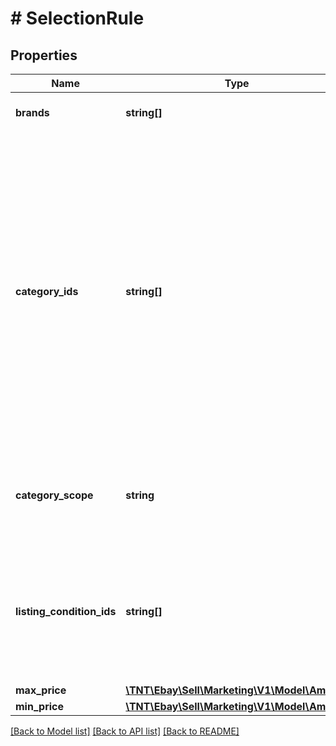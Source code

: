 # # SelectionRule

## Properties

Name | Type | Description | Notes
------------ | ------------- | ------------- | -------------
**brands** | **string[]** | An array of product brands used as an inclusion filter. A product&#39;s brand is defined in a listing&#39;s item specifics. This array will be returned if  one or more product brands were used as a filter. | [optional]
**category_ids** | **string[]** | A list of category IDs associated with the listings to be included in the campaign. Ads are created for all the seller&#39;s items listed in the specified categories, up to a maximum of 50,000 items. The IDs can be either a list of eBay category IDs (from the site where the item is hosted), or a list of category IDs defined and used by the seller&#39;s store. &lt;p&gt;&lt;b&gt;eBay Marketplace category IDs&lt;/b&gt;  &lt;br&gt;To get a list of marketplace category IDs, do one of the following:&lt;/p&gt; &lt;ul&gt;&lt;li&gt;Get a list of category IDs for a marketplace by adding &lt;code&gt;/sch/allcategories/all-categories&lt;/code&gt; to the marketplace URL when browsing the site. &lt;br&gt;For example: &lt;code&gt; http://www.ebay.com.au/sch/allcategories/all-categories&lt;/code&gt; &lt;/li&gt;&lt;li&gt;Navigate to the desired category on the host site and copy the category ID from the URL.&lt;/li&gt;  &lt;li&gt;These options are also available for the US marketplace: &lt;ul&gt;&lt;li&gt;See &lt;a href&#x3D;\&quot;http://pages.ebay.com/sellerinformation/news/categorychanges.html \&quot; target&#x3D;\&quot;_blank\&quot;&gt;Category Changes&lt;/a&gt; for the latest list of category IDs.&lt;/li&gt;&lt;li&gt;Retrieve a list of category IDs using the &lt;a href&#x3D;\&quot;/api-docs/commerce/taxonomy/resources/methods\&quot;&gt;Taxonomy API&lt;/a&gt;.&lt;/li&gt;&lt;/ul&gt;&lt;/li&gt;&lt;/ul&gt;&lt;p&gt;&lt;b&gt;Seller store category IDs&lt;/b&gt; &lt;br&gt;Because store category IDs are uniquely defined and maintained by each seller, this service cannot provide a list of a seller&#39;s IDs. However, sellers can retrieve their store category IDs as follows:&lt;/p&gt;&lt;ol&gt;&lt;li&gt;Go to &lt;b&gt;Seller Hub&lt;/b&gt; &amp;gt; &lt;b&gt;Marketing&lt;/b&gt;.&lt;/li&gt; &lt;li&gt;Click &lt;b&gt;Manage store categories&lt;/b&gt;. &lt;br&gt;  A list of your store categories displays.&lt;/li&gt; &lt;li&gt;Click the &lt;b&gt;All categories&lt;/b&gt; link displayed at the bottom of the list. &lt;br&gt;A complete list of your store categories and their associated store category IDs displays.&lt;/li&gt;&lt;/ol&gt; | [optional]
**category_scope** | **string** | The enumeration values returned in this field indicate if the category IDs in the corresponding categoryIds array are identifiers for eBay categories or for a seller&#39;s eBay store categories. This field is always returned if one or more category IDs are used as a filter. For implementation help, refer to &lt;a href&#x3D;&#39;https://developer.ebay.com/api-docs/sell/marketing/types/sme:CategoryScopeEnum&#39;&gt;eBay API documentation&lt;/a&gt; | [optional]
**listing_condition_ids** | **string[]** | A comma-separated list of unique identifiers for the conditions of listings to be included in the campaign. Up to four IDs can be specified.&lt;br /&gt;&lt;br /&gt;This array is only returned if one or more item condition values are used as a filter.&lt;br /&gt;&lt;br /&gt;&lt;span class&#x3D;\&quot;tablenote\&quot;&gt;&lt;strong&gt;Note:&lt;/strong&gt; Multiple listing condition IDs are mapped to the four valid values listed below. Refer to &lt;a href&#x3D;\&quot;/api-docs/sell/static/marketing/pl-campaign-flow-pls.html#add-by-rule\&quot; target&#x3D;\&quot;_blank\&quot;&gt;Promoted Listings Standard campaign flow&lt;/a&gt; for more details.&lt;/span&gt;&lt;br /&gt;&lt;br /&gt;&lt;strong&gt;Valid Values:&lt;/strong&gt;&lt;ul&gt;&lt;li&gt;&lt;code&gt;1000&lt;/code&gt; &#x3D; New&lt;/li&gt;&lt;li&gt;&lt;code&gt;2000&lt;/code&gt; &#x3D; Certified Refurbished&lt;/li&gt;&lt;li&gt;&lt;code&gt;2500&lt;/code&gt; &#x3D; Seller Refurbished&lt;/li&gt;&lt;li&gt;&lt;code&gt;3000&lt;/code&gt; &#x3D; Used&lt;/li&gt;&lt;/ul&gt; | [optional]
**max_price** | [**\TNT\Ebay\Sell\Marketing\V1\Model\Amount**](Amount.md) |  | [optional]
**min_price** | [**\TNT\Ebay\Sell\Marketing\V1\Model\Amount**](Amount.md) |  | [optional]

[[Back to Model list]](../../README.md#models) [[Back to API list]](../../README.md#endpoints) [[Back to README]](../../README.md)
